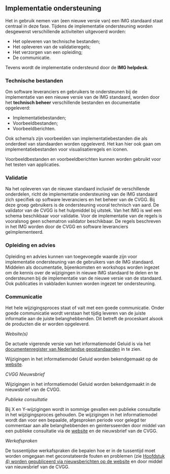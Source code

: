 ## Implementatie ondersteuning

Het in gebruik nemen van (een nieuwe versie van) een IMG standaard staat centraal in deze fase. Tijdens de implementatie ondersteuning worden desgewenst verschillende activiteiten uitgevoerd worden:  

<ul><li>Het opleveren van technische bestanden;</li>
<li>Het opleveren van de validatieregels;</li>
<li>Het verzorgen van een opleiding;</li>
<li>De communicatie.</li>
</ul>

Tevens wordt de implementatie ondersteund door de **IMG helpdesk**.

### Technische bestanden

Om software leveranciers en gebruikers te ondersteunen bij de implementatie van een nieuwe versie van de IMG standaard, worden door het **technisch beheer** verschillende bestanden en documentatie opgeleverd:

<ul><li>Implementatiebestanden;</li>
<li>Voorbeeldbestanden;</li>
<li>Voorbeeldberichten.</li>
</ul>

Ook schema’s zijn voorbeelden van implementatiebestanden die als onderdeel van standaarden worden opgeleverd. Het kan hier ook gaan om implementatiebestanden voor visualisatieregels en iconen.

Voorbeeldbestanden en voorbeeldberichten kunnen worden gebruikt voor het testen van applicaties.

###         Validatie

Na het opleveren van de nieuwe standaard inclusief de verschillende onderdelen, richt de implementatie ondersteuning van de IMG standaard zich specifiek op software leveranciers en het beheer van de CVGG. Bij deze groep gebruikers is de ondersteuning vooral technisch van aard. De validator van de CVGG is het hulpmiddel bij uitstek. Van het IMG is wel een schema beschikbaar voor validatie. Voor de implementatie van de regels is vooralsnog geen schematron validator beschikbaar. De regels beschreven in het IMG worden door de CVGG en software leveranciers geïmplementeerd.

###         Opleiding en advies

Opleiding en advies kunnen van toegevoegde waarde zijn voor implementatie ondersteuning van de gebruikers van de IMG standaard. Middelen als documentatie, bijeenkomsten en workshops worden ingezet om de kennis over de wijzigingen in nieuwe IMG standaard te delen en te ondersteunen bij de implementatie van de nieuwe versie van de standaard. Ook publicaties in vakbladen kunnen worden ingezet ter ondersteuning.

###         Communicatie

Het hele wijzigingsproces staat of valt met een goede communicatie. Onder goede communicatie wordt verstaan het tijdig leveren van de juiste informatie aan de juiste belanghebbenden. Dit betreft de proceskant alsook de producten die er worden opgeleverd. 

<i>Website</i><i>(s)</i>

De actuele vigerende versie van het informatiemodel Geluid is via het <a href='https://docs.geostandaarden.nl/cvgg/img/' target='_blank'>documentenregister van Nederlandse geostandaarden</a> in te zien. 

Wijzigingen in het informatiemodel Geluid worden bekendgemaakt op de <a href='https://www.geonovum.nl/geo-standaarden/informatiemodel-geluid' target='_blank'>website</a>.

<i>CVGG Nieuwsbrief</i>

Wijzigingen in het informatiemodel Geluid worden bekendgemaakt in de nieuwsbrief van de CVGG.

<i>Publieke consultatie</i>

Bij X en Y-wijzigingen wordt in sommige gevallen een publieke consultatie in het wijzigingsproces gehouden. De wijzigingen in het informatiemodel wordt dan voor een bepaalde, afgesproken periode voor gelegd ter commentaar aan alle belanghebbenden en geintersseerden door middel van een publieke consultatie via de <a href='https://www.geonovum.nl/geo-standaarden/informatiemodel-geluid' target='_blank'>website</a> en de nieuwsbrief van de CVGG.

<i>Werkafspraken</i>

De tussentijdse werkafspraken die bepalen hoe er in de tussentijd moet worden omgegaan met geconstateerde fouten en problemen (zie <a href='#tussentijdse-werkafspraken'>Hoofdstuk 4) worden gepubliceerd via nieuwsberichten op de <a href='https://www.geonovum.nl/geo-standaarden/informatiemodel-geluid' target='_blank'> website</a> en door middel van  nieuwsbrief van de CVGG. 

